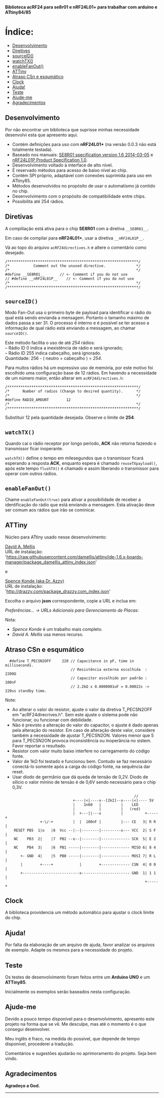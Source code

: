 
**Biblioteca acRF24 para se8r01 e nRF24L01+ para trabalhar com arduino e ATtiny84/85**

# Índice:
- [Desenvolvimento](https://github.com/neimar2009/acRF24/blob/master/docs/README_pt-br.md#desenvolvimento)
- [Diretives](https://github.com/neimar2009/acRF24/blob/master/docs/README_pt-br.md#diretivas)    
- [sourceID()](https://github.com/neimar2009/acRF24/blob/master/docs/README_pt-br.md#sourceid)    
- [watchTX()](https://github.com/neimar2009/acRF24/blob/master/docs/README_pt-br.md#watchtx)    
- [enableFanOut()](https://github.com/neimar2009/acRF24/blob/master/docs/README_pt-br.md#enablefanout)    
- [ATTiny](https://github.com/neimar2009/acRF24/blob/master/docs/README_pt-br.md#attiny)    
- [Atraso CSn e esqumático](https://github.com/neimar2009/acRF24/blob/master/docs/README_pt-br.md#atraso-csn-e-esqumático)    
- [Clock](https://github.com/neimar2009/acRF24/blob/master/docs/README_pt-br.md#clock)    
- [Ajuda!](https://github.com/neimar2009/acRF24/blob/master/docs/README_pt-br.md#ajuda)
- [Teste](https://github.com/neimar2009/acRF24/blob/master/docs/README_pt-br.md#teste)
- [Ajude-me](https://github.com/neimar2009/acRF24/blob/master/docs/README_pt-br.md#ajude-me)
- [Agradecimentos](https://github.com/neimar2009/acRF24/blob/master/docs/README_pt-br.md#agradecimentos)

Desenvolvimento
------------
Por não encontrar um biblioteca que suprisse minhas necessidade desenvolvi esta que apresento aqui.
* Contém definições para uso com **nRF24L01+** (na versão 0.0.3 não está totalmente testada).
* Baseado nos manuais:
[SE8R01 specification version 1.6 2014-03-05](http://community.atmel.com/sites/default/files/forum_attachments/SE8R01_DataSheet_v1%20-%20副本.pdf)
 e [nRF24L01P Product Specification 1.0](https://www.nordicsemi.com/eng/content/download/2726/34069/file/nRF24L01P_Product_Specification_1_0.pdf).
* Desenvolvimento voltado à interface de alto nível.
* É reservado métodos para acesso de baixo nível ao chip.
* Contém SPI próprio, adaptável com conexões suprimida para uso em ATtiny85.
* Métodos desenvolvidos no propósito de usar o automatismo já contido no chip.
* Desenvolvimento com o propósito de compatibilidade entre chips.
* Possibilita até 254 rádios.


Diretivas
------------
  A complilação está ativa para o chip **SE8R01** com a diretiva `__SE8R01__`.

  Em caso de compilar para **nRF24L01+**, usar a diretiva `__nRF24L01P__`.

  Vá ao topo do arquivo `acRF24directives.h` e altere o comentário como desejado.

```
/************************************************************/
/*           Comment out the unused directive.              */
/*                                                          */
#define __SE8R01__       // <- Comment if you do not use
// #define __nRF24L01P__    // <- Comment if you do not use
/*                                                          */
/************************************************************/
```


`sourceID()`
------------
  Modo Fan-Out usa o primeiro byte de payload para identificar o rádio do qual
  está sendo envianda a mensagem. Portanto o tamanho máximo de dados passa a
  ser 31. O processo é interno e é possível se ter acesso a informação de qual
  rádio está enviando a messagem, ao chamar `sourceID()`.

  Este método facilita o uso de até *254* rádios:    
  – Rádio ID 0 indica a inexistência de rádio e será ignorado;    
  – Rádio ID 255 indica cabeçalho, será ignorado.    
  Quantidade: 256 - ( neutro + cabeçalho ) = *254*.

  Para muitos rádios há um expressivo uso de memória, por este motivo foi escolhido uma
  configuração base de 12 rádios. Em havendo a necessidade de um número maior,
  então alterar em `acRF24directives.h`:

```
/************************************************************/
/*      Number of radios (Change to desired quantity).      */
/*                                                          */
#define RADIO_AMOUNT        12
/*                                                          */
/************************************************************/
```

  Substituir 12 pela quantidade desejada. Observe o limite de **254**.


`watchTX()`
------------
  Quando cai o rádio receptor por longo período, **ACK** não retorna fazendo o
  transmissor ficar inoperante.

  `watchTX()` define o tempo em milesegundos que o transmissor ficará esperando
  a resposta **ACK**, enquanto espera é chamado `reuseTXpayload()`, após este
  tempo `flushTX()` é chamado e assim liberando o transmissor para operar com
  outros rádios.


`enableFanOut()`
------------
  Chame `enableFanOut(true)` para ativar a possibilidade de receber a
  identificação do rádio que está enviando a mensagem. Esta ativação deve ser
  comum aos rádios que irão se cominicar.


ATTiny
------------
  Núcleo para ATtiny usado nesse desenvolvimento:

  [David A. Mellis](https://github.com/damellis/attiny)    
  URL de instalação:    
  'https://raw.githubusercontent.com/damellis/attiny/ide-1.6.x-boards-manager/package_damellis_attiny_index.json'

  e

  [Spence Konde (aka Dr. Azzy)](https://github.com/SpenceKonde/ATTinyCore)    
  URL de instalação:    
  'http://drazzy.com/package_drazzy.com_index.json'

  Escolha o arquivo **json** correspondente, copie a URL e inclua em:

  _Preferências... -> URLs Adicionais para Gerenciamento de Placas:_

  Nota:
  - _Spence Konde_ é um trabalho mais completo.
  - _David A. Mellis_ usa menos recurso.

Atraso CSn e esqumático
------------
```   
  #define T_PECSN2OFF     220 // Capacitance in pF, time in milliseconds.
                              // Resistência externa escolhida  : 2200Ω
                              // Capacitor escolhido por padrão : 100nF
                              // 2.2kΩ x 0.0000001uF = 0.00022s -> 220us standby time.
```
  Note:
  * Ao alterar o valor do resistor, ajuste o valor da diretiva T_PECSN2OFF
    em "acRF24direcrives.h". Sem este ajuste o sistema pode não funcionar,
    ou funcionar com debilidade.    
  * Não é previsto a alteração do valor do capacitor, o ajuste é dado apenas pela
    alteração do resistor. Em caso de alteração deste valor, considere também a
    necessidade de ajustar T\_PECSN2ON. Valores menor que 5 para T_PECSN2ON provoca
    inconsistência ou inoperância no sistem. Favor reportar o resultado.
  * Resistor com valor muito baixo interfere no carregamento do código fonte.
  * Valor de 1kΩ foi testado e funcionou bem. Contudo se faz necessário
    conectá-lo somente após a carga do código fonte, na sequência dar reset.
  * Usar diodo de germânio que dá queda de tensão de 0,2V. Diodo de silício
    o valor mínino de tensão é de 0,6V sendo necessário para o chip 0,3V.
```
                                                           //
                               +----|<|----x--[2k2]--x----|<|---- 5V
                               |    1n60   |         |    LED
                               |           |         |   (red)
                               |  +---||---x         |          +-----+
                +-\/-+         |  |  100nF |         |--- CE   3| R R |
    RESET PB5  1|o   |8  Vcc --|--|--------|---------x--- VCC  2| S F |
    NC    PB3  2|    |7  PB2 --x--|--------|------------- SCK  5| E 2 |
    NC    PB4  3|    |6  PB1 -----|--------|------------- MISO 6| 8 4 |
       +- GND  4|    |5  PB0 -----|--------|------------- MOSI 7| R L |
       |        +----+            |        +------------- CSN  4| 0 0 |
       +--------------------------x---------------------- GND  1| 1 1 |
                                                                +-----+
```


Clock
------------
  A biblioteca providencia um método automático para ajustar o clock limite do chip.


Ajuda!
------------
  Por falta da elaboração de um arquivo de ajuda, favor analizar os arquivos de
  exemplo. Adapte os mesmos para a necessidade do projeto.


Teste
------------
  Os testes de desenvolvimento foram feitos entre um **Arduino UNO** e um **ATTiny85**.

  Inicialmente os exemplos serão baseados nesta configuração.


Ajude-me
------------
  Devido a pouco tempo disponível para o desenvolvimento, apresento este projeto
  na forma que se vê. Me desculpe, mas até o momento é o que consegui desenvolver.

  Meu inglês é fraco, na medida do possível, que depende de tempo disponível,
  procederei a tradução.

  Comentários e sugestões ajudarão no aprimoramento do projeto. Seja bem vindo.


Agradecimentos
------------
  **Agradeço a God.**

------------
